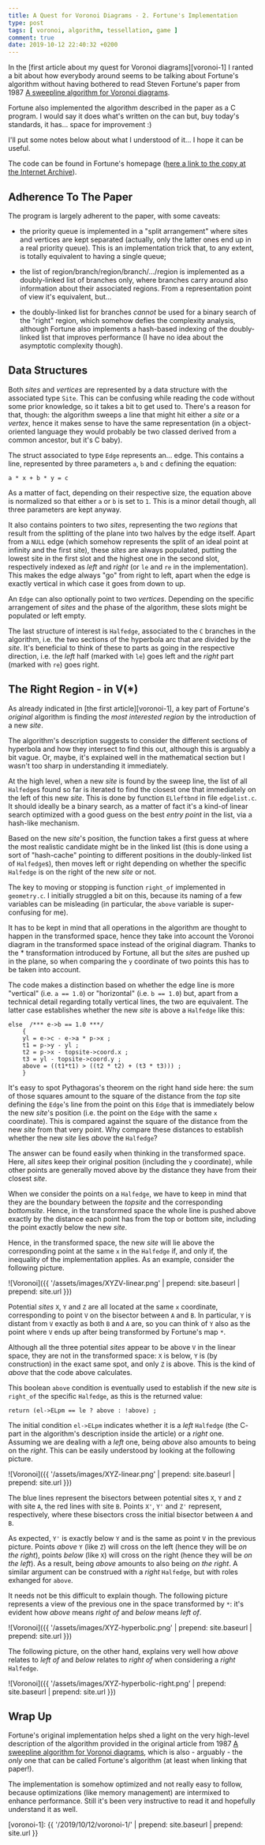 ```yaml
---
title: A Quest for Voronoi Diagrams - 2. Fortune's Implementation
type: post
tags: [ voronoi, algorithm, tessellation, game ]
comment: true
date: 2019-10-12 22:40:32 +0200
---
```


In the [first article about my quest for Voronoi diagrams][voronoi-1] I
ranted a bit about how everybody around seems to be talking about
Fortune's algorithm without having bothered to read Steven Fortune's
paper from 1987 [A sweepline algorithm for Voronoi
diagrams][fortune-springer].

Fortune also implemented the algorithm described in the paper as a C
program. I would say it does what's written on the can but, buy today's
standards, it has... space for improvement :)

I'll put some notes below about what I understood of it... I hope it can
be useful.

The code can be found in Fortune's homepage ([here a link to the copy
at the Internet Archive][sjf-archive-org]).

## Adherence To The Paper

The program is largely adherent to the paper, with some caveats:

- the priority queue is implemented in a "split arrangement" where sites
  and vertices are kept separated (actually, only the latter ones end up
  in a real priority queue). This is an implementation trick that, to
  any extent, is totally equivalent to having a single queue;

- the list of region/branch/region/branch/.../region is implemented as a
  doubly-linked list of branches only, where branches carry around also
  information about their associated regions. From a representation
  point of view it's equivalent, but...

- the doubly-linked list for branches  *cannot* be used for a binary
  search of the "right" region, which somehow defies the complexity
  analysis, although Fortune also implements a hash-based indexing of
  the doubly-linked list that improves performance (I have no idea about
  the asymptotic complexity though).


## Data Structures

Both *sites* and *vertices* are represented by a data structure with the
associated type `Site`. This can be confusing while reading the code
without some prior knowledge, so it takes a bit to get used to. There's
a reason for that, though: the algorithm sweeps a line that might hit
either a *site* or a *vertex*, hence it makes sense to have the same
representation (in a object-oriented language they would probably be two
classed derived from a common ancestor, but it's C baby).

The struct associated to type `Edge` represents an... edge. This
contains a line, represented by three parameters `a`, `b` and `c`
defining the equation:

    a * x + b * y = c

As a matter of fact, depending on their respective size, the equation
above is normalized so that either `a` or `b` is set to `1`. This is a
minor detail though, all three parameters are kept anyway.

It also contains pointers to two *sites*, representing the two *regions*
that result from the splitting of the plane into two halves by the edge
itself. Apart from a `NULL` edge (which somehow represents the split of
an ideal point at infinity and the first site), these *sites* are always
populated, putting the lowest site in the first slot and the highest one
in the second slot, respectively indexed as *left* and *right* (or `le`
and `re` in the implementation). This makes the edge always "go" from
right to left, apart when the edge is exactly vertical in which case it
goes from down to up.

An `Edge` can also optionally point to two *vertices*. Depending on the
specific arrangement of *sites* and the phase of the algorithm, these
slots might be populated or left empty.

The last structure of interest is `Halfedge`, associated to the `C`
branches in the algorithm, i.e. the two sections of the hyperbola arc
that are divided by the *site*. It's beneficial to think of these to
parts as going in the respective direction, i.e. the *left* half
(marked with `le`) goes left and the *right* part (marked with `re`)
goes right.

## The Right Region - in V(\*)

As already indicated in [the first article][voronoi-1], a key part of
Fortune's *original* algorithm is finding the *most interested region*
by the introduction of a new *site*.

The algorithm's description suggests to consider the different sections
of hyperbola and how they intersect to find this out, although this is
arguably a bit vague. Or, maybe, it's explained well in the mathematical
section but I wasn't too sharp in understanding it immediately.

At the high level, when a new *site* is found by the sweep line, the
list of all `Halfedge`s found so far is iterated to find the closest one
that immediately on the left of this new *site*. This is done by function
`ELleftbnd` in file `edgelist.c`. It should ideally be a binary search,
as a matter of fact it's a kind-of linear search optimized with a good
guess on the best *entry point* in the list, via a hash-like mechanism.

Based on the new *site*'s position, the function takes a first guess at
where the most realistic candidate might be in the linked list (this is
done using a sort of "hash-cache" pointing to different positions in the
doubly-linked list of `Halfedge`s), then moves left or right depending
on whether the specific `Halfedge` is on the right of the new *site* or
not.

The key to moving or stopping is function `right_of` implemented in
`geometry.c`. I initially struggled a bit on this, because its naming of
a few variables can be misleading (in particular, the `above` variable
is super-confusing for me).

It has to be kept in mind that all operations in the algorithm are
thought to happen in the transformed space, hence they take into account
the Voronoi diagram in the transformed space instead of the original
diagram. Thanks to the \* transformation introduced by Fortune, all but
the *site*s are pushed up in the plane, so when comparing the `y`
coordinate of two points this has to be taken into account.

The code makes a distinction based on whether the edge line is more
"vertical" (i.e. `a == 1.0`) or "horizontal" (i.e. `b == 1.0`) but,
apart from a technical detail regarding totally vertical lines, the two
are equivalent. The latter case establishes whether the new *site* is
above a `Halfedge` like this:

~~~~
else  /*** e->b == 1.0 ***/
    {
    yl = e->c - e->a * p->x ;
    t1 = p->y - yl ;
    t2 = p->x - topsite->coord.x ;
    t3 = yl - topsite->coord.y ;
    above = ((t1*t1) > ((t2 * t2) + (t3 * t3))) ;
    }
~~~~

It's easy to spot Pythagoras's theorem on the right hand side here: the
sum of those squares amount to the square of the distance from the *top*
site defining the `Edge`'s line from the point on this `Edge` that is
immediately below the new *site*'s position (i.e. the point on the
`Edge` with the same `x` coordinate). This is compared against the
square of the distance from the new *site* from that very point. Why
compare these distances to establish whether the new *site* lies *above*
the `Halfedge`?

The answer can be found easily when thinking in the transformed space.
Here, all *site*s keep their original position (including the `y`
coordinate), while other points are generally moved above by the
distance they have from their closest *site*.

When we consider the points on a `Halfedge`, we have to keep in mind
that they are the boundary between the *topsite* and the corresponding
*bottomsite*. Hence, in the transformed space the whole line is pushed
above exactly by the distance each point has from the top or bottom
site, including the point exactly below the new *site*.

Hence, in the transformed space, the new *site* will lie above the
corresponding point at the same `x` in the `Halfedge` if, and only if,
the inequality of the implementation applies. As an example, consider
the following picture.

![Voronoi]({{ '/assets/images/XYZV-linear.png' | prepend: site.baseurl | prepend: site.url }})

Potential *sites* `X`, `Y` and `Z` are all located at the same `x`
coordinate, corresponding to point `V` on the bisector between `A` and
`B`. In particular, `Y` is distant from `V` exactly as both `B` and `A`
are, so you can think of `Y` also as the point where `V` ends up after
being transformed by Fortune's map `*`.

Although all the three potential *sites* appear to be above `V` in the
linear space, they are not in the transformed space: `X` is below, `Y`
is (by construction) in the exact same spot, and only `Z` is above. This
is the kind of *above* that the code above calculates.

This boolean `above` condition is eventually used to establish if the
new *site* is `right_of` the specific `Halfedge`, as this is the
returned value:

~~~~
return (el->ELpm == le ? above : !above) ;
~~~~

The initial condition `el->ELpm` indicates whether it is a *left*
`Halfedge` (the C- part in the algorithm's description inside the
article) or a *right* one. Assuming we are dealing with a *left* one,
being *above* also amounts to being on the *right*. This can be easily
understood by looking at the following picture.

![Voronoi]({{ '/assets/images/XYZ-linear.png' | prepend: site.baseurl | prepend: site.url }})

The blue lines represent the bisectors between potential sites `X`, `Y`
and `Z` with site `A`, the red lines with site `B`. Points `X'`, `Y'`
and `Z'` represent, respectively, where these bisectors cross the
initial bisector between `A` and `B`.

As expected, `Y'` is exactly below `Y` and is the same as point `V` in
the previous picture. Points *above* `Y` (like `Z`) will cross on the
left (hence they will be *on the right*), points *below* (like `X`) will
cross on the right (hence they will be *on the left*). As a result,
being *above* amounts to also being *on the right*. A similar argument
can be construed with a *right* `Halfedge`, but with roles exhanged for
`above`.

It needs not be this difficult to explain though. The following picture
represents a view of the previous one in the space transformed by `*`:
it's evident how *above* means *right of* and *below* means *left of*.

![Voronoi]({{ '/assets/images/XYZ-hyperbolic.png' | prepend: site.baseurl | prepend: site.url }})

The following picture, on the other hand, explains very well how *above*
relates to *left of* and *below* relates to *right of* when considering
a *right* `Halfedge`.

![Voronoi]({{ '/assets/images/XYZ-hyperbolic-right.png' | prepend: site.baseurl | prepend: site.url }})


## Wrap Up

Fortune's original implementation helps shed a light on the very
high-level description of the algorithm provided in the original article
from 1987 [A sweepline algorithm for Voronoi
diagrams][fortune-springer], which is also - arguably - the *only*
one that can be called Fortune's algorithm (at least when linking that
paper!).

The implementation is somehow optimized and not really easy to follow,
because optimizations (like memory management) are intermixed to enhance
performance. Still it's been very instructive to read it and hopefully
understand it as well.


[CodingGame]: https://www.codingame.com/
[voronoi-wikipedia]: https://en.wikipedia.org/wiki/Voronoi_diagram
[Perl]: https://www.perl.org/
[fortune-wikipedia]: https://en.wikipedia.org/w/index.php?title=Fortune%27s_algorithm&oldid=919888039
[fortune-springer]: https://link.springer.com/article/10.1007%2FBF01840357
[wong-muller]: http://citeseerx.ist.psu.edu/viewdoc/summary?doi=10.1.1.83.5571
[netlib-voronoi]: https://www.netlib.org/voronoi/
[sjf-archive-org]: https://web.archive.org/web/20181018224943/http://ect.bell-labs.com/who/sjf/
[voronoi-1]: {{ '/2019/10/12/voronoi-1/' | prepend: site.baseurl | prepend: site.url }}
